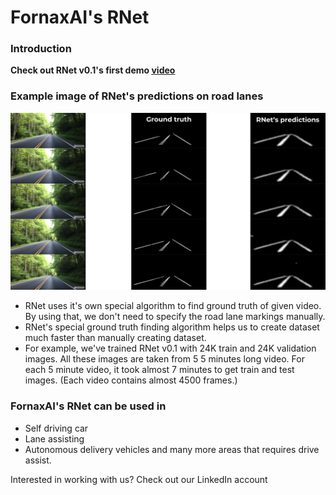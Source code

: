 # FornaxAI's RNet

### Introduction

**Check out RNet v0.1's first demo [video](https://www.youtube.com/watch?v=hZ12vIpCjqM)**

### Example image of RNet's predictions on road lanes
![Image of RNet's predictions](https://github.com/FornaxAI/RNet/blob/main/imgs/RNetpreds.jpg)

- RNet uses it's own special algorithm to find ground truth of given video. By using that, we don't need to specify the road lane markings manually.
- RNet's special ground truth finding algorithm helps us to create dataset much faster than manually creating dataset.
- For example, we've trained RNet v0.1 with 24K train and 24K validation images. All these images are taken from 5 5 minutes long video. For each 5 minute video, it took almost 7 minutes to get train and test images. (Each video contains almost 4500 frames.)

### FornaxAI's RNet can be used in
- Self driving car
- Lane assisting
- Autonomous delivery vehicles and many more areas that requires drive assist.

Interested in working with us? Check out our LinkedIn account
